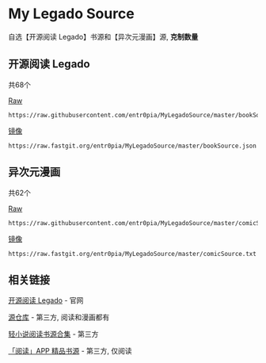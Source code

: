 # My Legado Source

自选【开源阅读 Legado】书源和【异次元漫画】源, **克制数量**

## 开源阅读 Legado

共68个

[Raw](https://raw.githubusercontent.com/entr0pia/MyLegadoSource/master/bookSource.json)
```
https://raw.githubusercontent.com/entr0pia/MyLegadoSource/master/bookSource.json
```

[镜像](https://raw.fastgit.org/entr0pia/MyLegadoSource/master/bookSource.json)
```
https://raw.fastgit.org/entr0pia/MyLegadoSource/master/bookSource.json
```

## 异次元漫画

共62个

[Raw](https://raw.githubusercontent.com/entr0pia/MyLegadoSource/master/comicSource.txt)
```
https://raw.githubusercontent.com/entr0pia/MyLegadoSource/master/comicSource.txt
```

[镜像](https://raw.fastgit.org/entr0pia/MyLegadoSource/master/comicSource.txt)
```
https://raw.fastgit.org/entr0pia/MyLegadoSource/master/comicSource.txt
```

## 相关链接

[开源阅读 Legado](https://gedoor.github.io/) - 官网

[源仓库](https://www.yckceo.com/) - 第三方, 阅读和漫画都有

[轻小说阅读书源合集](https://github.com/ZWolken/Light-Novel-Yuedu-Source) - 第三方

[「阅读」APP 精品书源](https://yuedu.xiu2.xyz/) - 第三方, 仅阅读
